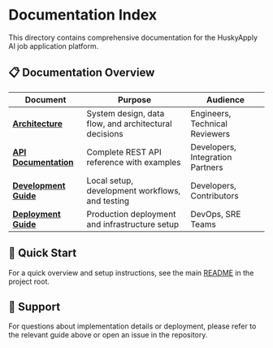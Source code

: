 # Documentation Index

This directory contains comprehensive documentation for the HuskyApply AI job application platform.

## 📋 Documentation Overview

| Document | Purpose | Audience |
|----------|---------|----------|
| **[Architecture](architecture.md)** | System design, data flow, and architectural decisions | Engineers, Technical Reviewers |
| **[API Documentation](API_Documentation.md)** | Complete REST API reference with examples | Developers, Integration Partners |
| **[Development Guide](Development_Guide.md)** | Local setup, development workflows, and testing | Developers, Contributors |
| **[Deployment Guide](Deployment_Guide.md)** | Production deployment and infrastructure setup | DevOps, SRE Teams |

## 🚀 Quick Start

For a quick overview and setup instructions, see the main [README](../README.md) in the project root.

## 📧 Support

For questions about implementation details or deployment, please refer to the relevant guide above or open an issue in the repository.